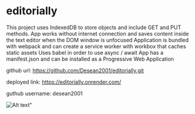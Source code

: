 # editorially

This project uses IndexedDB to store objects and include GET and PUT methods.
App works without internet connection and saves content inside the text editor when the DOM window is unfocused
Application is bundled with webpack and can create a service worker with workbox that caches static assets
Uses babel in order to use async / await
App has a manifest.json and can be installed as a Progressive Web Application

github url: https://github.com/Desean2001/editorially.git

deployed link: https://editorially.onrender.com/

guthub username: desean2001

![Alt text](<public/assets/Screenshot 2023-11-27 at 8.23.31 PM.png>)"